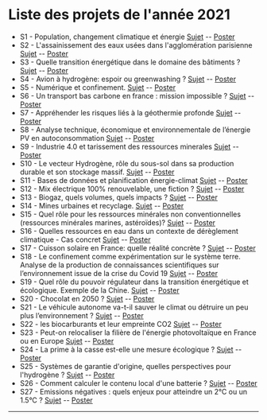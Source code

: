 
# Liste des projets de l'année 2021

- S1 - Population, changement climatique et énergie [Sujet](https://robingirard.github.io/MINES-UE14-miniprojet/Past/2020/Descriptifs/UE142020-S01-Populationetenergie.html) -- [Poster](https://robingirard.github.io/MINES-UE14-miniprojet/Past/2020/Posters/UE142020-S01.pdf)
- S2 - L'assainissement des eaux usées dans l'agglomération parisienne [Sujet](https://robingirard.github.io/MINES-UE14-miniprojet/Past/2020/Descriptifs/UE142020-S02-assainissement_Paris.html) -- [Poster](https://robingirard.github.io/MINES-UE14-miniprojet/Past/2020/Posters/UE142020-S02.pdf)
- S3 - Quelle transition énergétique dans le domaine des bâtiments ? [Sujet](https://robingirard.github.io/MINES-UE14-miniprojet/Past/2020/Descriptifs/UE142020-S03-Transition-Batiment.html) -- [Poster](https://robingirard.github.io/MINES-UE14-miniprojet/Past/2020/Posters/UE142020-S03.pdf)
- S4 - Avion à hydrogène: espoir ou greenwashing ?   [Sujet](https://robingirard.github.io/MINES-UE14-miniprojet/Past/2020/Descriptifs/UE142020-S04-Avion-hydrogene.html) -- [Poster](https://robingirard.github.io/MINES-UE14-miniprojet/Past/2020/Posters/UE142020-S04.pdf)
- S5 - Numérique et confinement. [Sujet](https://robingirard.github.io/MINES-UE14-miniprojet/Past/2020/Descriptifs/UE142020-S05-Numeriqueetconfinement.html) -- [Poster](https://robingirard.github.io/MINES-UE14-miniprojet/Past/2020/Posters/UE142020-S05.pdf)
- S6 - Un transport bas carbone en france : mission impossible ?  [Sujet](https://robingirard.github.io/MINES-UE14-miniprojet/Past/2020/Descriptifs/UE142020-S06-Decarbonisation-Transport.html) -- [Poster](https://robingirard.github.io/MINES-UE14-miniprojet/Past/2020/Posters/UE142020-S06.pdf)
- S7 - Appréhender les risques liés à la géothermie profonde [Sujet](https://robingirard.github.io/MINES-UE14-miniprojet/Past/2020/Descriptifs/UE142020-S07-Risque-Geothermie-Profonde.html) -- [Poster](https://robingirard.github.io/MINES-UE14-miniprojet/Past/2020/Posters/UE142020-S07.pdf)
- S8 - Analyse technique, économique et environnementale de l’énergie PV en autoconsommation
 [Sujet](https://robingirard.github.io/MINES-UE14-miniprojet/Past/2020/Descriptifs/UE142020-S08-PhilippeBlanc.html) -- [Poster](https://robingirard.github.io/MINES-UE14-miniprojet/Past/2020/Posters/UE142020-S08.pdf)
- S9 - Industrie 4.0 et tarissement des ressources minerales [Sujet](https://robingirard.github.io/MINES-UE14-miniprojet/Past/2020/Descriptifs/UE142020-S09-Materiaux-IA.html) -- [Poster](https://robingirard.github.io/MINES-UE14-miniprojet/Past/2020/Posters/UE142020-S09.pdf)
- S10 - Le vecteur Hydrogène, rôle du sous-sol dans sa production durable et son stockage massif.
 [Sujet](https://robingirard.github.io/MINES-UE14-miniprojet/Past/2020/Descriptifs/UE142020-S10-HydrogeneStockage.html) -- [Poster](https://robingirard.github.io/MINES-UE14-miniprojet/Past/2020/Posters/UE142020-S10.pdf)
- S11 - Bases de données et planification énergie-climat [Sujet](https://robingirard.github.io/MINES-UE14-miniprojet/Past/2020/Descriptifs/UE142020-S11-Database-PlanificationEnergie.html) -- [Poster](https://robingirard.github.io/MINES-UE14-miniprojet/Past/2020/Posters/UE142020-S11.pdf)
- S12 - Mix électrique 100% renouvelable, une fiction ? [Sujet](https://robingirard.github.io/MINES-UE14-miniprojet/Past/2020/Descriptifs/UE142020-S12-Mix-100_-renouvelable-AM-RG.html) -- [Poster](https://robingirard.github.io/MINES-UE14-miniprojet/Past/2020/Posters/UE142020-S12.pdf)
- S13 - Biogaz, quels volumes, quels impacts ? [Sujet](https://robingirard.github.io/MINES-UE14-miniprojet/Past/2020/Descriptifs/UE142020-S13-Biogaz.html) -- [Poster](https://robingirard.github.io/MINES-UE14-miniprojet/Past/2020/Posters/UE142020-S13.pdf)
- S14 - Mines urbaines et recyclage. [Sujet](https://robingirard.github.io/MINES-UE14-miniprojet/Past/2020/Descriptifs/UE142020-S14-RecyclageRessourcesMinerales.html) -- [Poster](https://robingirard.github.io/MINES-UE14-miniprojet/Past/2020/Posters/UE142020-S14.pdf)
- S15 - Quel rôle pour les ressources minérales non conventionnelles (ressources minérales marines, astéroïdes)?
 [Sujet](https://robingirard.github.io/MINES-UE14-miniprojet/Past/2020/Descriptifs/UE142020-S15-RessourcesMineralesNonConventionnelles.html) -- [Poster](https://robingirard.github.io/MINES-UE14-miniprojet/Past/2020/Posters/UE142020-S15.pdf)
- S16 - Quelles ressources en eau dans un contexte de dérèglement climatique - Cas concret
 [Sujet](https://robingirard.github.io/MINES-UE14-miniprojet/Past/2020/Descriptifs/UE142020-S16-RessourceenEau.html) -- [Poster](https://robingirard.github.io/MINES-UE14-miniprojet/Past/2020/Posters/UE142020-S16.pdf)
- S17 - Cuisson solaire en France: quelle réalité concrète ?
 [Sujet](https://robingirard.github.io/MINES-UE14-miniprojet/Past/2020/Descriptifs/UE142020-S17-CuissonSolaire.html) -- [Poster](https://robingirard.github.io/MINES-UE14-miniprojet/Past/2020/Posters/UE142020-S17.pdf)
- S18 - Le confinement comme expérimentation sur le système terre. Analyse de la production de connaissances scientifiques sur l’environnement issue de la crise du Covid 19 [Sujet](https://robingirard.github.io/MINES-UE14-miniprojet/Past/2020/Descriptifs/UE142020-S18-Politique.html) -- [Poster](https://robingirard.github.io/MINES-UE14-miniprojet/Past/2020/Posters/UE142020-S18.pdf)
- S19 - Quel rôle du pouvoir régulateur dans la transition énergétique et écologique. Exemple de la Chine.
 [Sujet](https://robingirard.github.io/MINES-UE14-miniprojet/Past/2020/Descriptifs/UE142020-S19-RegulationChine.html) -- [Poster](https://robingirard.github.io/MINES-UE14-miniprojet/Past/2020/Posters/UE142020-S19.pdf)
- S20 - Chocolat en 2050 ? [Sujet](https://robingirard.github.io/MINES-UE14-miniprojet/Past/2020/Descriptifs/UE142020-S20-Chocolat.html) -- [Poster](https://robingirard.github.io/MINES-UE14-miniprojet/Past/2020/Posters/UE142020-S20.pdf)
- S21 - Le véhicule autonome va-t-il sauver le climat ou détruire un peu plus l’environnement ?
 [Sujet](https://robingirard.github.io/MINES-UE14-miniprojet/Past/2020/Descriptifs/UE142020-S21-VehiculeAutonome.html) -- [Poster](https://robingirard.github.io/MINES-UE14-miniprojet/Past/2020/Posters/UE142020-S21.pdf)
- S22 - les biocarburants et leur empreinte CO2 [Sujet](https://robingirard.github.io/MINES-UE14-miniprojet/Past/2020/Descriptifs/UE142020-S22-Biocarburants.html) -- [Poster](https://robingirard.github.io/MINES-UE14-miniprojet/Past/2020/Posters/UE142020-S22.pdf)
- S23 - Peut-on relocaliser la filière de l'énergie photovoltaïque en France ou en Europe [Sujet](https://robingirard.github.io/MINES-UE14-miniprojet/Past/2020/Descriptifs/UE142020-S23-Relocaliser-FillierePV.html) -- [Poster](https://robingirard.github.io/MINES-UE14-miniprojet/Past/2020/Posters/UE142020-S23.pdf)
- S24 - La prime à la casse est-elle une mesure écologique ?  [Sujet](https://robingirard.github.io/MINES-UE14-miniprojet/Past/2020/Descriptifs/UE142020-S24-Primealaconversion.html) -- [Poster](https://robingirard.github.io/MINES-UE14-miniprojet/Past/2020/Posters/UE142020-S24.pdf)
- S25 - Systèmes de garantie d'origine, quelles perspectives pour l'hydrogène ? [Sujet](https://robingirard.github.io/MINES-UE14-miniprojet/Past/2020/Descriptifs/UE142020-S25-GarantieOrigine.html) -- [Poster](https://robingirard.github.io/MINES-UE14-miniprojet/Past/2020/Posters/UE142020-S25.pdf)
- S26 - Comment calculer le contenu local d'une batterie ? [Sujet](https://robingirard.github.io/MINES-UE14-miniprojet/Past/2020/Descriptifs/UE142020-S26-ContenuLocal.html) -- [Poster](https://robingirard.github.io/MINES-UE14-miniprojet/Past/2020/Posters/UE142020-S26.pdf)
- S27 - Emissions négatives : quels enjeux pour atteindre un 2°C ou un 1.5°C ? [Sujet](https://robingirard.github.io/MINES-UE14-miniprojet/Past/2020/Descriptifs/UE142020-S27-NETs.html) -- [Poster](https://robingirard.github.io/MINES-UE14-miniprojet/Past/2020/Posters/UE142020-S27.pdf)

---
